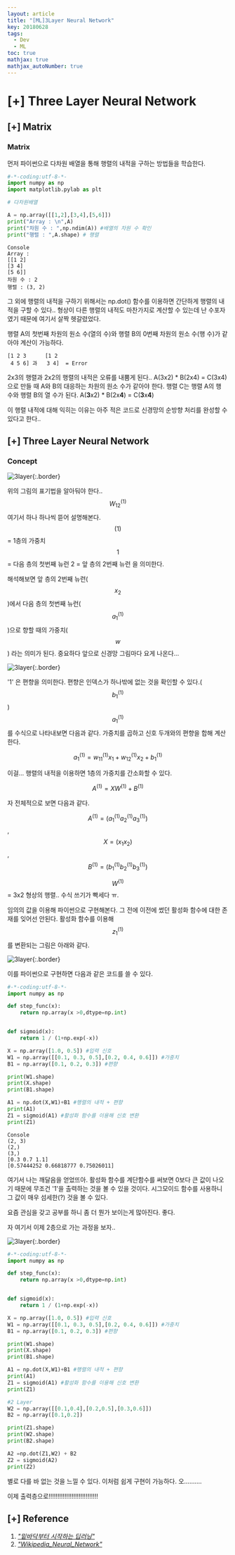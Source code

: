 ```yaml
---
layout: article
title: "[ML]3Layer Neural Network"
key: 20180628
tags:
  - Dev
  - ML
toc: true
mathjax: true
mathjax_autoNumber: true
---
```


# [+] Three Layer Neural Network

<!--more-->

## [+] Matrix

### Matrix

먼저 파이썬으로 다차원 배열을 통해 행렬의 내적을 구하는 방법들을 학습한다.

```python
#-*-coding:utf-8-*-
import numpy as np
import matplotlib.pylab as plt

# 다차원배열

A = np.array([[1,2],[3,4],[5,6]])
print("Array : \n",A)
print("차원 수 : ",np.ndim(A)) #배열의 차원 수 확인
print("행렬 : ",A.shape) # 행렬
```

```
Console
Array :
[[1 2]
[3 4]
[5 6]]
차원 수 : 2
행렬 : (3, 2)
```

그 외에 행렬의 내적을 구하기 위해서는 np.dot() 함수를 이용하면 간단하게 행렬의 내적을 구할 수 있다..
형상이 다른 행렬의 내적도 마찬가지로 계산할 수 있는데 난 수포자였기 때문에 여기서 살짝 헷갈렸었다.

행렬 A의 첫번째 차원의 원소 수(열의 수)와 행렬 B의 0번째 차원의 원소 수(행 수)가 같아야 계산이 가능하다.

```
[1 2 3  	[1 2
 4 5 6] 과 	3 4]  = Error
```

2x3의 행렬과 2x2의 행렬의 내적은 오류를 내뿜게 된다..
A(3x2) * B(2x4) = C(3x4) 으로 만들 때 A와 B의 대응하는 차원의 원소 수가 같아야 한다. 행렬 C는 행렬 A의 행 수와 행렬 B의 열 수가 된다. A(**3**x2) * B(2x**4**) = C(**3**x**4**)

이 행렬 내적에 대해 익히는 이유는 아주 적은 코드로 신경망의 순방향 처리를 완성할 수 있다고 한다..

## [+] Three Layer Neural Network

### Concept

![3layer](https://github.com/Shhoya/Shhoya.github.io/blob/master/assets/images/task/3layer.png?raw=true "3layer"){:.border}

위의 그림의 표기법을 알아둬야 한다.. $$W_{12}^{(1)}$$  여기서 하나 하나씩 뜯어 설명해본다.
$$(1)$$ = 1층의 가중치
$$1$$ = 다음 층의 첫번째 뉴런
2 = 앞 층의 2번째 뉴런
을 의미한다.

해석해보면 앞 층의 2번째 뉴런($$x_2$$)에서 다음 층의 첫번째 뉴런($$a_{1}^{(1)}$$)으로 향할 때의 가중치($$w$$) 라는 의미가 된다.
중요하다 앞으로 신경망 그림마다 요게 나온다...

![3layer](https://github.com/Shhoya/Shhoya.github.io/blob/master/assets/images/task/3layer2.png?raw=true "3layer"){:.border}

'1' 은 편향을 의미한다. 편향은 인덱스가 하나밖에 없는 것을 확인할 수 있다.($$b_1^{(1)}$$)
$$a_1^{(1)}$$ 를 수식으로 나타내보면 다음과 같다. 가중치를 곱하고 신호 두개와의 편향을 합해 계산한다.

$$a_1^{(1)} = w_{11}^{(1)}x_1 + w_{12}^{(1)}x_2 + b_1^{(1)}$$

이걸... 행렬의 내적을 이용하면 1층의 가중치를 간소화할 수 있다.

$$A^{(1)} = XW^{(1)} + B^{(1)}$$

자 전체적으로 보면 다음과 같다.

$$A^{(1)} = (a_1^{(1)} a_2^{(1)} a_3^{(1)})$$ , $$X = (x_1 x_2)$$ , $$B^{(1)} = (b_1^{(1)} b_2^{(1)} b_3^{(1)})$$ 

$$W^{(1)}$$ = 3x2 형상의 행렬.. 수식 쓰기가 빡세다 ㅠ. 

임의의 값을 이용해 파이썬으로 구현해본다. 그 전에 이전에 썼던 활성화 함수에 대한 존재를 잊어선 안된다. 활성화 함수를 이용해 $$z_1^{(1)}$$ 를 변환되는 그림은 아래와 같다.

![3layer](https://github.com/Shhoya/Shhoya.github.io/blob/master/assets/images/task/3layer3.png?raw=true "3layer"){:.border}

이를 파이썬으로 구현하면 다음과 같은 코드를 쓸 수 있다.

```python
#-*-coding:utf-8-*-
import numpy as np

def step_func(x):
    return np.array(x >0,dtype=np.int)


def sigmoid(x):
    return 1 / (1+np.exp(-x))

X = np.array([1.0, 0.5]) #입력 신호
W1 = np.array([[0.1, 0.3, 0.5],[0.2, 0.4, 0.6]]) #가중치
B1 = np.array([0.1, 0.2, 0.3]) #편향

print(W1.shape)
print(X.shape)
print(B1.shape)

A1 = np.dot(X,W1)+B1 #행렬의 내적 + 편향
print(A1)
Z1 = sigmoid(A1) #활성화 함수를 이용해 신호 변환
print(Z1)

```

```
Console
(2, 3)
(2,)
(3,)
[0.3 0.7 1.1]
[0.57444252 0.66818777 0.75026011]
```

여기서 나는 깨달음을 얻었뜨아.
활성화 함수를 계단함수를 써보면 0보다 큰 값이 나오기 때문에 무조건 '1'을 출력하는 것을 볼 수 있을 것이다.
시그모이드 함수를 사용하니 그 값이 매우 섬세한(?) 것을 볼 수 있다.

요즘 관심을 갖고 공부를 하니 좀 더 뭔가 보이는게 많아진다. 좋다.

자 여기서 이제 2층으로 가는 과정을 보자..

![3layer](https://github.com/Shhoya/Shhoya.github.io/blob/master/assets/images/task/3layer4.png?raw=true "3layer"){:.border}

```python
#-*-coding:utf-8-*-
import numpy as np

def step_func(x):
    return np.array(x >0,dtype=np.int)


def sigmoid(x):
    return 1 / (1+np.exp(-x))

X = np.array([1.0, 0.5]) #입력 신호
W1 = np.array([[0.1, 0.3, 0.5],[0.2, 0.4, 0.6]]) #가중치
B1 = np.array([0.1, 0.2, 0.3]) #편향

print(W1.shape)
print(X.shape)
print(B1.shape)

A1 = np.dot(X,W1)+B1 #행렬의 내적 + 편향
print(A1)
Z1 = sigmoid(A1) #활성화 함수를 이용해 신호 변환
print(Z1)

#2 Layer
W2 = np.array([[0.1,0.4],[0.2,0.5],[0.3,0.6]])
B2 = np.array([0.1,0.2])

print(Z1.shape)
print(W2.shape)
print(B2.shape)

A2 =np.dot(Z1,W2) + B2
Z2 = sigmoid(A2)
print(Z2)
```

별로 다를 바 없는 것을 느낄 수 있다. 이처럼 쉽게 구현이 가능하다. 오..........

이제 출력층으로!!!!!!!!!!!!!!!!!!!!!!!!!!!!


## [+] Reference

1. <a href="http://www.hanbit.co.kr/store/books/look.php?p_code=B8475831198">*"밑바닥부터 시작하는 딥러닝"*</a>
2. <a href="https://en.wikipedia.org/wiki/Artificial_neural_network">*"Wikipedia_Neural_Network"*</a>